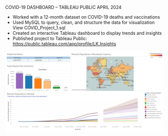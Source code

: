COVID-19 DASHBOARD – TABLEAU PUBLIC                                                                              APRIL 2024
-	Worked with a 12-month dataset on COVID-19 deaths and vaccinations
-	Used MySQL to query, clean, and structure the data for visualization <br>
	View COVID_Project_1.sql
-	Created an interactive Tableau dashboard to display trends and insights
-	Published project to Tableau Public: https://public.tableau.com/app/profile/LK.Insights

![title](Dashboard_1.png)
